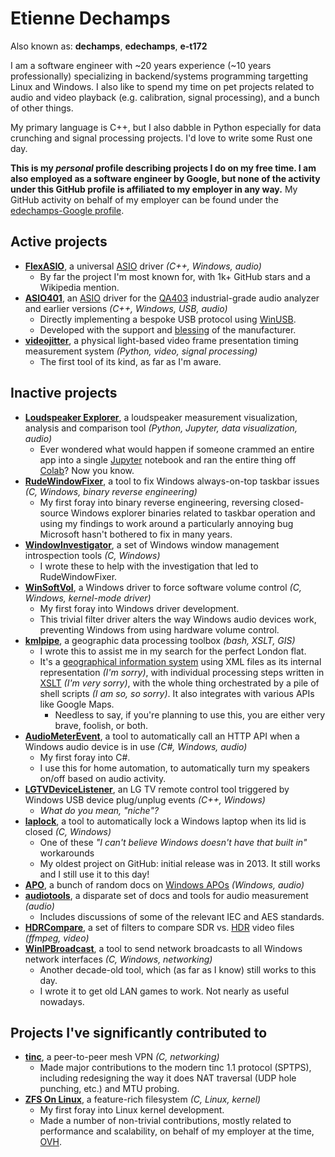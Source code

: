 # Etienne Dechamps

Also known as: **dechamps**, **edechamps**, **e-t172**

I am a software engineer with ~20 years experience (~10 years professionally)
specializing in backend/systems programming targetting Linux and Windows. I also
like to spend my time on pet projects related to audio and video playback (e.g.
calibration, signal processing), and a bunch of other things.

My primary language is C++, but I also dabble in Python especially for data
crunching and signal processing projects. I'd love to write some Rust one day.

**This is my _personal_ profile describing projects I do on my free time. I am
also employed as a software engineer by Google, but none of the activity under
this GitHub profile is affiliated to my employer in any way.** My GitHub
activity on behalf of my employer can be found under the [edechamps-Google
profile][].

## Active projects

- **[FlexASIO][]**, a universal [ASIO][] driver _(C++, Windows, audio)_
  - By far the project I'm most known for, with 1k+ GitHub stars and a Wikipedia
    mention.
- **[ASIO401][]**, an [ASIO][] driver for the [QA403][] industrial-grade audio
  analyzer and earlier versions _(C++, Windows, USB, audio)_
  - Directly implementing a bespoke USB protocol using [WinUSB][].
  - Developed with the support and [blessing][] of the manufacturer.
- **[videojitter][]**, a physical light-based video frame presentation timing
  measurement system _(Python, video, signal processing)_
  - The first tool of its kind, as far as I'm aware.

## Inactive projects

- **[Loudspeaker Explorer][]**, a loudspeaker measurement visualization,
  analysis and comparison tool _(Python, Jupyter, data visualization, audio)_
  - Ever wondered what would happen if someone crammed an entire app into a
    single [Jupyter][] notebook and ran the entire thing off [Colab][]? Now you
    know.
- **[RudeWindowFixer][]**, a tool to fix Windows always-on-top taskbar issues
  _(C, Windows, binary reverse engineering)_
  - My first foray into binary reverse engineering, reversing closed-source
    Windows explorer binaries related to taskbar operation and using my findings
    to work around a particularly annoying bug Microsoft hasn't bothered to fix
    in many years.
- **[WindowInvestigator][]**, a set of Windows window management introspection
  tools _(C, Windows)_
  - I wrote these to help with the investigation that led to RudeWindowFixer.
- **[WinSoftVol][]**, a Windows driver to force software volume control _(C,
  Windows, kernel-mode driver)_
  - My first foray into Windows driver development.
  - This trivial filter driver alters the way Windows audio devices work,
    preventing Windows from using hardware volume control.
- **[kmlpipe][]**, a geographic data processing toolbox _(bash, XSLT, GIS)_
  - I wrote this to assist me in my search for the perfect London flat.
  - It's a [geographical information system][] using XML files as its internal
    representation _(I'm sorry)_, with individual processing steps written in
    [XSLT][] _(I'm very sorry)_, with the whole thing orchestrated by a pile of
    shell scripts _(I am so, so sorry)_. It also integrates with various APIs
    like Google Maps.
    - Needless to say, if you're planning to use this, you are either very
      brave, foolish, or both.
- **[AudioMeterEvent][]**, a tool to automatically call an HTTP API when a
  Windows audio device is in use _(C#, Windows, audio)_
  - My first foray into C#.
  - I use this for home automation, to automatically turn my speakers on/off
    based on audio activity.
- **[LGTVDeviceListener][]**, an LG TV remote control tool triggered by Windows
  USB device plug/unplug events _(C++, Windows)_
  - _What do you mean, "niche"?_
- **[laplock][]**, a tool to automatically lock a Windows laptop when its lid is
  closed _(C, Windows)_
  - One of these _"I can't believe Windows doesn't have that built in"_
    workarounds
  - My oldest project on GitHub: initial release was in 2013. It still works and
    I still use it to this day!
- **[APO][]**, a bunch of random docs on [Windows APOs][] _(Windows, audio)_
- **[audiotools][]**, a disparate set of docs and tools for audio measurement
  _(audio)_
  - Includes discussions of some of the relevant IEC and AES standards.
- **[HDRCompare][]**, a set of filters to compare SDR vs. [HDR][] video files
  _(ffmpeg, video)_
- **[WinIPBroadcast][]**, a tool to send network broadcasts to all Windows
  network interfaces _(C, Windows, networking)_
  - Another decade-old tool, which (as far as I know) still works to this day.
  - I wrote it to get old LAN games to work. Not nearly as useful nowadays.

## Projects I've significantly contributed to

- **[tinc][]**, a peer-to-peer mesh VPN _(C, networking)_
  - Made major contributions to the modern tinc 1.1 protocol (SPTPS), including
    redesigning the way it does NAT traversal (UDP hole punching, etc.) and MTU
    probing.
- **[ZFS On Linux]**, a feature-rich filesystem _(C, Linux, kernel)_
  - My first foray into Linux kernel development.
  - Made a number of non-trivial contributions, mostly related to performance
    and scalability, on behalf of my employer at the time, [OVH][].

[ASIO]: https://en.wikipedia.org/wiki/Audio_Stream_Input/Output
[ASIO401]: https://github.com/dechamps/ASIO401
[APO]: https://github.com/dechamps/APO
[AudioMeterEvent]: https://github.com/dechamps/AudioMeterEvent
[audiotools]: https://github.com/dechamps/audiotools
[blessing]: https://quantasylum.com/blogs/news/asio-arrives
[Colab]: https://colab.research.google.com/
[edechamps-Google profile]: https://github.com/edechamps-Google
[FlexASIO]: https://github.com/dechamps/FlexASIO
[geographical information system]:
  https://en.wikipedia.org/wiki/Geographic_information_system
[HDR]: https://en.wikipedia.org/wiki/High-dynamic-range_television
[HDRCompare]: https://github.com/dechamps/HDRCompare
[Jupyter]: https://jupyter.org/
[kmlpipe]: https://github.com/dechamps/kmlpipe
[laplock]: https://github.com/dechamps/laplock
[LGTVDeviceListener]: https://github.com/dechamps/LGTVDeviceListener
[Loudspeaker explorer]: https://github.com/dechamps/LoudspeakerExplorer
[QA403]: https://quantasylum.com/products/qa403-audio-analyzer
[RudeWindowFixer]: https://github.com/dechamps/RudeWindowFixer
[tinc]: https://github.com/gsliepen/tinc/issues?q=author%3Adechamps
[videojitter]: https://github.com/dechamps/videojitter
[OVH]: https://www.ovhcloud.com/
[WinSoftVol]: https://github.com/dechamps/WinSoftVol
[WindowInvestigator]: https://github.com/dechamps/WindowInvestigator
[Windows APOs]:
  https://learn.microsoft.com/en-us/windows-hardware/drivers/audio/audio-processing-object-architecture
[WinIPBroadcast]: https://github.com/dechamps/WinIPBroadcast
[WinUSB]:
  https://learn.microsoft.com/en-us/windows-hardware/drivers/usbcon/winusb
[World In Conflict]: https://en.wikipedia.org/wiki/World_in_Conflict
[WorldInConflict-FPM]: https://github.com/dechamps/WorldInConflict-FPM
[XSLT]: https://en.wikipedia.org/wiki/XSLT
[ZFS On Linux]: https://github.com/openzfs/zfs/issues?q=author%3Adechamps
